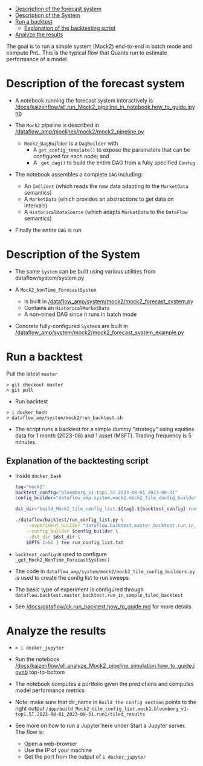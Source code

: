<!--ts-->

- [Description of the forecast system](#description-of-the-forecast-system)
- [Description of the System](#description-of-the-system)
- [Run a backtest](#run-a-backtest)
  * [Explanation of the backtesting script](#explanation-of-the-backtesting-script)
- [Analyze the results](#analyze-the-results)

<!--te-->

The goal is to run a simple system (Mock2) end-to-end in batch mode and compute
PnL. This is the typical flow that Quants run to estimate performance of a
model.

# Description of the forecast system

- A notebook running the forecast system interactively is
  [/docs/kaizenflow/all.run_Mock2_pipeline_in_notebook.how_to_guide.ipynb](/docs/kaizenflow/all.run_Mock2_pipeline_in_notebook.how_to_guide.ipynb)

- The `Mock2` pipeline is described in
  [/dataflow_amp/pipelines/mock2/mock2_pipeline.py](/dataflow_amp/pipelines/mock2/mock2_pipeline.py)
  - `Mock2_DagBuilder` is a `DagBuilder` with
    - A `get_config_template()` to expose the parameters that can be configured
      for each node; and
    - A `_get_dag()` to build the entire DAG from a fully specified `Config`

- The notebook assembles a complete `DAG` including:
  - An `ImClient` (which reads the raw data adapting to the `MarketData`
    semantics)
  - A `MarketData` (which provides an abstractions to get data on intervals)
  - A `HistoricalDataSource` (which adapts `MarkatData` to the `DataFlow`
    semantics)

- Finally the entire `DAG` is run

# Description of the System

- The same `System` can be built using various utilities from
  dataflow/system/system.py

- A `Mock2_NonTime_ForecastSystem`
  - Is built in
    [/dataflow_amp/system/mock2/mock2_forecast_system.py](/dataflow_amp/system/mock2/mock2_forecast_system.py)
  - Contains an `HistoricalMarketData`
  - A non-timed DAG since it runs in batch mode

- Concrete fully-configured `System`s are built in
  [/dataflow_amp/system/mock2/mock2_forecast_system_example.py](/dataflow_amp/system/mock2/mock2_forecast_system_example.py)

# Run a backtest

Pull the latest `master`
```
> git checkout master
> git pull
```

- Run backtest
```
> i docker_bash
> dataflow_amp/system/mock2/run_backtest.sh
```

- The script runs a backtest for a simple dummy "strategy" using equities data
  for 1 month (2023-08) and 1 asset (MSFT). Trading frequency is 5 minutes.

## Explanation of the backtesting script

- Inside `docker_bash`

  ```bash
  tag="mock2"
  backtest_config="bloomberg_v1-top1.5T.2023-08-01_2023-08-31"
  config_builder="dataflow_amp.system.mock2.mock2_tile_config_builders.build_Mock2_tile_config_list(\"${backtest_config}\")"

  dst_dir="build_Mock2_tile_config_list.${tag}.${backtest_config}.run1"

  ./dataflow/backtest/run_config_list.py \
      --experiment_builder "dataflow.backtest.master_backtest.run_in_sample_tiled_backtest" \
      --config_builder $config_builder \
      --dst_dir $dst_dir \
      $OPTS 2>&1 | tee run_config_list.txt
  ```

- `backtest_config` is used to configure `_get_Mock2_NonTime_ForecastSystem()`

- The code in `dataflow_amp/system/mock2/mock2_tile_config_builders.py` is used
  to create the config list to run sweeps

- The basic type of experiment is configured through
  `dataflow.backtest.master_backtest.run_in_sample_tiled_backtest`

- See
  [/docs/dataflow/ck.run_backtest.how_to_guide.md](/docs/dataflow/ck.run_backtest.how_to_guide.md)
  for more details

# Analyze the results

- ```
  > i docker_jupyter
  ```

- Run the notebook
  [/docs/kaizenflow/all.analyze_Mock2_pipeline_simulation.how_to_guide.ipynb](/docs/kaizenflow/all.analyze_Mock2_pipeline_simulation.how_to_guide.ipynb)
  top-to-bottom

- The notebook computes a portfolio given the predictions and computes model
  performance metrics
- Note: make sure that dir_name in `Build the config section` points to the
  right output
  `/app/build_Mock2_tile_config_list.mock2.bloomberg_v1-top1.5T.2023-08-01_2023-08-31.run1/tiled_results`

- See more on how to run a Jupyter here under Start a Jupyter server. The flow
  is:
  - Open a web-browser
  - Use the IP of your machine
  - Get the port from the output of `i docker_jupyter`
